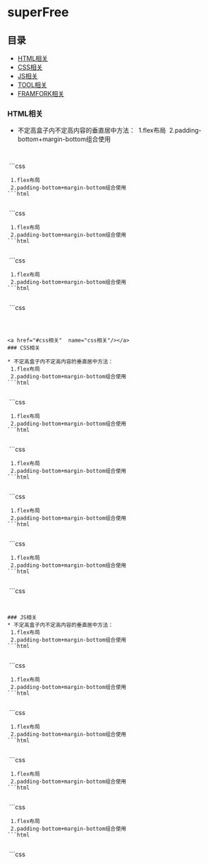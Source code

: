 # superFree

## 目录

* [HTML相关](#html相关)
* [CSS相关](#css相关)
* [JS相关](#js相关)
* [TOOL相关](#tool相关)
* [FRAMFORK相关](#framwork相关)

### HTML相关

* 不定高盒子内不定高内容的垂直居中方法：
  1.flex布局
  2.padding-bottom+margin-bottom组合使用
  ```html
    
  ```
  ```css
    
  ```* 不定高盒子内不定高内容的垂直居中方法：
  1.flex布局
  2.padding-bottom+margin-bottom组合使用
  ```html
    
  ```
  ```css
    
  ```* 不定高盒子内不定高内容的垂直居中方法：
  1.flex布局
  2.padding-bottom+margin-bottom组合使用
  ```html
    
  ```
  ```css
    
  ```* 不定高盒子内不定高内容的垂直居中方法：
  1.flex布局
  2.padding-bottom+margin-bottom组合使用
  ```html
    
  ```
  ```css
    
  ```



<a href="#css相关"  name="css相关"/></a>
### CSS相关

* 不定高盒子内不定高内容的垂直居中方法：
  1.flex布局
  2.padding-bottom+margin-bottom组合使用
  ```html
    
  ```
  ```css
    
  ```* 不定高盒子内不定高内容的垂直居中方法：
  1.flex布局
  2.padding-bottom+margin-bottom组合使用
  ```html
    
  ```
  ```css
    
  ```* 不定高盒子内不定高内容的垂直居中方法：
  1.flex布局
  2.padding-bottom+margin-bottom组合使用
  ```html
    
  ```
  ```css
    
  ```* 不定高盒子内不定高内容的垂直居中方法：
  1.flex布局
  2.padding-bottom+margin-bottom组合使用
  ```html
    
  ```
  ```css
    
  ```* 不定高盒子内不定高内容的垂直居中方法：
  1.flex布局
  2.padding-bottom+margin-bottom组合使用
  ```html
    
  ```
  ```css
    
  ```


### JS相关
* 不定高盒子内不定高内容的垂直居中方法：
  1.flex布局
  2.padding-bottom+margin-bottom组合使用
  ```html
    
  ```
  ```css
    
  ```* 不定高盒子内不定高内容的垂直居中方法：
  1.flex布局
  2.padding-bottom+margin-bottom组合使用
  ```html
    
  ```
  ```css
    
  ```* 不定高盒子内不定高内容的垂直居中方法：
  1.flex布局
  2.padding-bottom+margin-bottom组合使用
  ```html
    
  ```
  ```css
    
  ```* 不定高盒子内不定高内容的垂直居中方法：
  1.flex布局
  2.padding-bottom+margin-bottom组合使用
  ```html
    
  ```
  ```css
    
  ```* 不定高盒子内不定高内容的垂直居中方法：
  1.flex布局
  2.padding-bottom+margin-bottom组合使用
  ```html
    
  ```
  ```css
    
  ```
